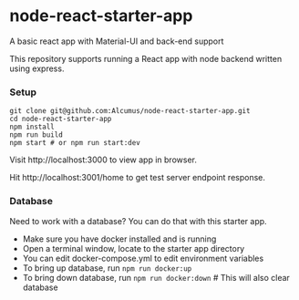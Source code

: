 # node-react-starter-app

A basic react app with Material-UI and back-end support

This repository supports running a React app with node backend written using express.

### Setup

```
git clone git@github.com:Alcumus/node-react-starter-app.git
cd node-react-starter-app
npm install
npm run build
npm start # or npm run start:dev
```

Visit http://localhost:3000 to view app in browser.

Hit http://localhost:3001/home to get test server endpoint response.

### Database

Need to work with a database? You can do that with this starter app.

-   Make sure you have docker installed and is running
-   Open a terminal window, locate to the starter app directory
-   You can edit docker-compose.yml to edit environment variables
-   To bring up database, run `npm run docker:up`
-   To bring down database, run `npm run docker:down` # This will also clear database
